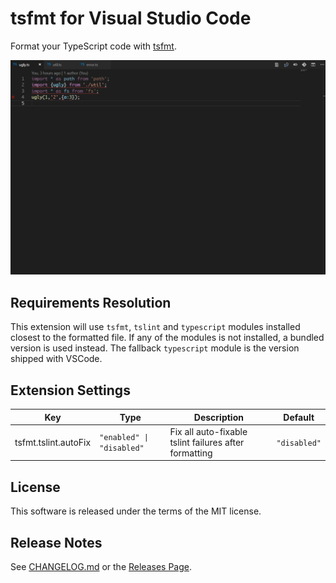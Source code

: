 # tsfmt for Visual Studio Code
Format your TypeScript code with [tsfmt](https://github.com/vvakame/typescript-formatter).

![](images/screenshot.gif)

## Requirements Resolution
This extension will use `tsfmt`, `tslint` and `typescript` modules installed closest to the formatted file. If any of the modules is not installed, a bundled version is used instead. The fallback `typescript` module is the version shipped with VSCode.

## Extension Settings
| Key | Type | Description | Default |
| --- | ---- | ----------- | ------- |
| tsfmt.tslint.autoFix | `"enabled" \| "disabled"` | Fix all auto-fixable tslint failures after formatting | `"disabled"` |

## License
This software is released under the terms of the MIT license.

## Release Notes
See [CHANGELOG.md](CHANGELOG.md) or the [Releases Page](https://github.com/EternalPhane/tsfmt-vscode/releases).

